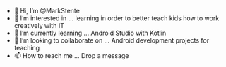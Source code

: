 - 👋 Hi, I’m @MarkStente
- 👀 I’m interested in ... learning in order to better teach kids how to work creatively with IT
- 🌱 I’m currently learning ... Android Studio with Kotlin
- 💞️ I’m looking to collaborate on ... Android development projects for teaching
- 📫 How to reach me ... Drop a message

<!---
MarkStente/MarkStente is a ✨ special ✨ repository because its `README.md` (this file) appears on your GitHub profile.
You can click the Preview link to take a look at your changes.
--->
